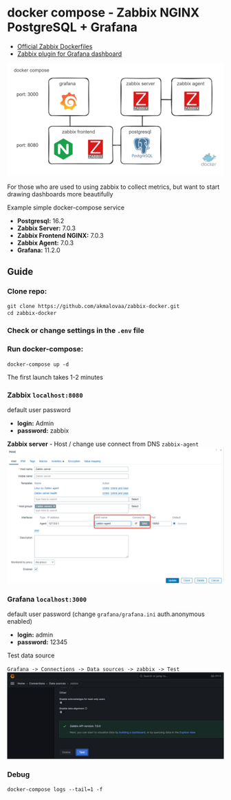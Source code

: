 # docker compose - Zabbix NGINX PostgreSQL + Grafana

- [Official Zabbix Dockerfiles](https://github.com/zabbix/zabbix-docker)
- [Zabbix plugin for Grafana dashboard](https://github.com/grafana/grafana-zabbix)

![scheme](./images/scheme.excalidraw.png)

For those who are used to using zabbix to collect metrics, but want to start drawing dashboards more beautifully

Example simple docker-compose service

- **Postgresql:**                16.2
- **Zabbix Server:**             7.0.3
- **Zabbix Frontend NGINX:**     7.0.3
- **Zabbix Agent:**              7.0.3
- **Grafana:**                   11.2.0

## Guide

### Clone repo:
```
git clone https://github.com/akmalovaa/zabbix-docker.git
cd zabbix-docker
```

### Check or change settings in the `.env` file

### Run docker-compose:
```
docker-compose up -d
```

The first launch takes 1-2 minutes

### Zabbix `localhost:8080`
default user password 
- **login:** Admin
- **password:** zabbix


**Zabbix server** - Host / change use connect from DNS `zabbix-agent`
![zabbix-agent](./images/zabbix-agent-settings.png)

### Grafana `localhost:3000` 

default user password (change `grafana/grafana.ini` auth.anonymous enabled)
- **login:** admin
- **password:** 12345

Test data source

`Grafana -> Connections -> Data sources -> zabbix -> Test`
![zabbix-agent](./images/data-source-test.png)

### Debug
```
docker-compose logs --tail=1 -f
```
